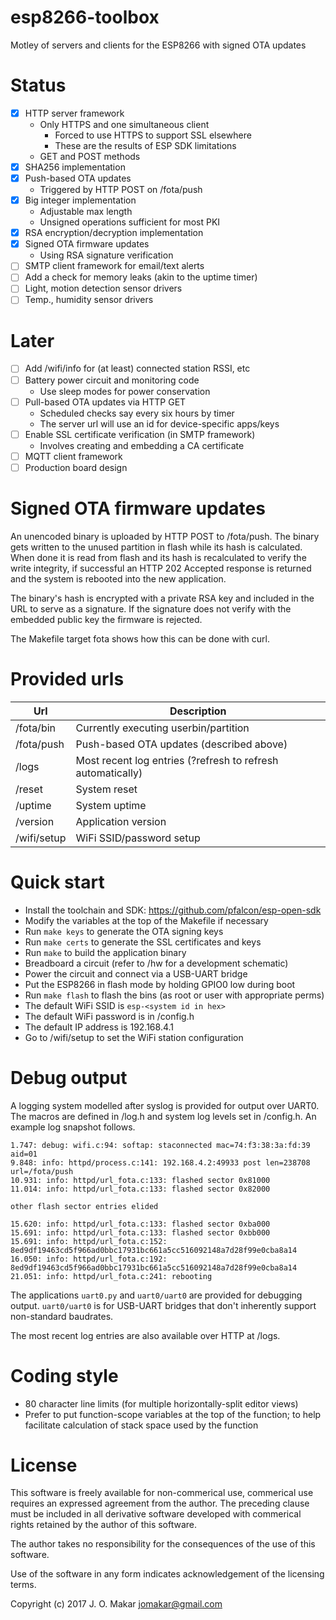 # esp8266-toolbox
Motley of servers and clients for the ESP8266 with signed OTA updates

# Status
- [x] HTTP server framework
  - Only HTTPS and one simultaneous client
    - Forced to use HTTPS to support SSL elsewhere
    - These are the results of ESP SDK limitations 
  - GET and POST methods
- [x] SHA256 implementation
- [x] Push-based OTA updates
  - Triggered by HTTP POST on /fota/push
- [x] Big integer implementation
  - Adjustable max length
  - Unsigned operations sufficient for most PKI
- [x] RSA encryption/decryption implementation
- [x] Signed OTA firmware updates
  - Using RSA signature verification
- [ ] SMTP client framework for email/text alerts
- [ ] Add a check for memory leaks (akin to the uptime timer)
- [ ] Light, motion detection sensor drivers
- [ ] Temp., humidity sensor drivers

# Later
- [ ] Add /wifi/info for (at least) connected station RSSI, etc
- [ ] Battery power circuit and monitoring code
  - Use sleep modes for power conservation
- [ ] Pull-based OTA updates via HTTP GET
  - Scheduled checks say every six hours by timer
  - The server url will use an id for device-specific apps/keys
- [ ] Enable SSL certificate verification (in SMTP framework)
  - Involves creating and embedding a CA certificate
- [ ] MQTT client framework
- [ ] Production board design

# Signed OTA firmware updates
An unencoded binary is uploaded by HTTP POST to /fota/push.  The binary gets
written to the unused partition in flash while its hash is calculated.  When done
it is read from flash and its hash is recalculated to verify the write integrity,
if successful an HTTP 202 Accepted response is returned and the system is
rebooted into the new application.

The binary's hash is encrypted with a private RSA key and included in the URL to
serve as a signature.  If the signature does not verify with the embedded public
key the firmware is rejected.

The Makefile target fota shows how this can be done with curl.

# Provided urls
Url | Description
--- | -----------
/fota/bin | Currently executing userbin/partition
/fota/push | Push-based OTA updates (described above)
/logs | Most recent log entries (?refresh to refresh automatically)
/reset | System reset
/uptime | System uptime
/version | Application version
/wifi/setup | WiFi SSID/password setup

# Quick start
- Install the toolchain and SDK: https://github.com/pfalcon/esp-open-sdk
- Modify the variables at the top of the Makefile if necessary
- Run `make keys` to generate the OTA signing keys
- Run `make certs` to generate the SSL certificates and keys
- Run `make` to build the application binary
- Breadboard a circuit (refer to /hw for a development schematic)
- Power the circuit and connect via a USB-UART bridge
- Put the ESP8266 in flash mode by holding GPIO0 low during boot
- Run `make flash` to flash the bins (as root or user with appropriate perms)
- The default WiFi SSID is `esp-<system id in hex>`
- The default WiFi password is in /config.h
- The default IP address is 192.168.4.1
- Go to /wifi/setup to set the WiFi station configuration

# Debug output
A logging system modelled after syslog is provided for output over UART0.  The
macros are defined in /log.h and system log levels set in /config.h.  An example
log snapshot follows.

    1.747: debug: wifi.c:94: softap: staconnected mac=74:f3:38:3a:fd:39 aid=01
    9.848: info: httpd/process.c:141: 192.168.4.2:49933 post len=238708 url=/fota/push
    10.931: info: httpd/url_fota.c:133: flashed sector 0x81000
    11.014: info: httpd/url_fota.c:133: flashed sector 0x82000

    other flash sector entries elided

    15.620: info: httpd/url_fota.c:133: flashed sector 0xba000
    15.691: info: httpd/url_fota.c:133: flashed sector 0xbb000
    15.691: info: httpd/url_fota.c:152: 8ed9df19463cd5f966ad0bbc17931bc661a5cc516092148a7d28f99e0cba8a14
    16.050: info: httpd/url_fota.c:192: 8ed9df19463cd5f966ad0bbc17931bc661a5cc516092148a7d28f99e0cba8a14
    21.051: info: httpd/url_fota.c:241: rebooting

The applications `uart0.py` and `uart0/uart0` are provided for debugging output.
`uart0/uart0` is for USB-UART bridges that don't inherently support non-standard
baudrates.

The most recent log entries are also available over HTTP at /logs.

# Coding style
- 80 character line limits (for multiple horizontally-split editor views)
- Prefer to put function-scope variables at the top of the function; to help
  facilitate calculation of stack space used by the function

# License
This software is freely available for non-commerical use, commerical use requires
an expressed agreement from the author. The preceding clause must be included in
all derivative software developed with commerical rights retained by the author
of this software.

The author takes no responsibility for the consequences of the use of this
software.

Use of the software in any form indicates acknowledgement of the licensing terms.

Copyright (c) 2017 J. O. Makar <jomakar@gmail.com>
